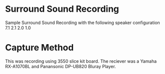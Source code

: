 # Surround Sound Recording
Sample Surround Sound Recording with the following speaker configuration
7.1
2.1
2.0
1.0

# Capture Method
This was recording using 3550 slice kit board. The reciever was a Yamaha RX-A1070BL and Panansonic DP-UB820 Bluray Player.
